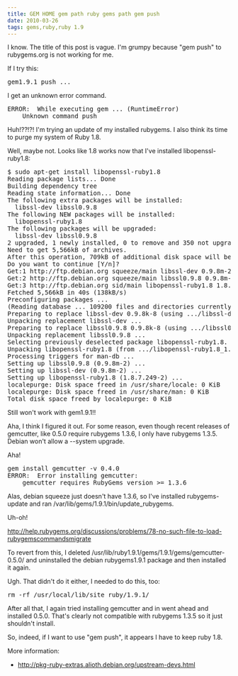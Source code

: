 ```yaml
---
title: GEM HOME gem path ruby gems path gem push
date: 2010-03-26
tags: gems,ruby,ruby 1.9
---
```

I know. The title of this post is vague. I'm grumpy because "gem push" to rubygems.org is not working for me.

If I try this:

<pre class="sh_sh">
gem1.9.1 push ...
</pre>

I get an unknown error command.

<pre class="sh_sh">
ERROR:  While executing gem ... (RuntimeError)
    Unknown command push
</pre>

Huh!??!?! I'm trying an update of my installed rubygems. I also think its time to purge my system of Ruby 1.8.

Well, maybe not. Looks like 1.8 works now that I've installed libopenssl-ruby1.8:

<pre class="sh_sh">
$ sudo apt-get install libopenssl-ruby1.8
Reading package lists... Done
Building dependency tree
Reading state information... Done
The following extra packages will be installed:
  libssl-dev libssl0.9.8
The following NEW packages will be installed:
  libopenssl-ruby1.8
The following packages will be upgraded:
  libssl-dev libssl0.9.8
2 upgraded, 1 newly installed, 0 to remove and 350 not upgraded.
Need to get 5,566kB of archives.
After this operation, 709kB of additional disk space will be used.
Do you want to continue [Y/n]?
Get:1 http://ftp.debian.org squeeze/main libssl-dev 0.9.8m-2 [2,155kB]
Get:2 http://ftp.debian.org squeeze/main libssl0.9.8 0.9.8m-2 [3,020kB]
Get:3 http://ftp.debian.org sid/main libopenssl-ruby1.8 1.8.7.249-2 [391kB]
Fetched 5,566kB in 40s (138kB/s)
Preconfiguring packages ...
(Reading database ... 109200 files and directories currently installed.)
Preparing to replace libssl-dev 0.9.8k-8 (using .../libssl-dev_0.9.8m-2_i386.deb) ...
Unpacking replacement libssl-dev ...
Preparing to replace libssl0.9.8 0.9.8k-8 (using .../libssl0.9.8_0.9.8m-2_i386.deb) ...
Unpacking replacement libssl0.9.8 ...
Selecting previously deselected package libopenssl-ruby1.8.
Unpacking libopenssl-ruby1.8 (from .../libopenssl-ruby1.8_1.8.7.249-2_i386.deb) ...
Processing triggers for man-db ...
Setting up libssl0.9.8 (0.9.8m-2) ...
Setting up libssl-dev (0.9.8m-2) ...
Setting up libopenssl-ruby1.8 (1.8.7.249-2) ...
localepurge: Disk space freed in /usr/share/locale: 0 KiB
localepurge: Disk space freed in /usr/share/man: 0 KiB
Total disk space freed by localepurge: 0 KiB
</pre>

Still won't work with gem1.9.1!!

Aha, I think I figured it out. For some reason, even though recent releases of gemcutter, like 0.5.0 require rubygems 1.3.6, I only have rubygems 1.3.5. Debian won't allow a --system upgrade.

Aha!

<pre class="sh_sh">
gem install gemcutter -v 0.4.0
ERROR:  Error installing gemcutter:
	gemcutter requires RubyGems version >= 1.3.6
</pre>

Alas, debian squeeze just doesn't have 1.3.6, so I've installed rubygems-update and ran /var/lib/gems/1.9.1/bin/update_rubygems.

Uh-oh!

<http://help.rubygems.org/discussions/problems/78-no-such-file-to-load-rubygemscommandsmigrate>

To revert from this, I deleted /usr/lib/ruby1.9.1/gems/1.9.1/gems/gemcutter-0.5.0/ and uninstalled the debian rubygems1.9.1 package and then installed it again.

Ugh. That didn't do it either, I needed to do this, too:

<pre class="sh_sh">
rm -rf /usr/local/lib/site_ruby/1.9.1/
</pre>

After all that, I again tried installing gemcutter and in went ahead and installed 0.5.0. That's clearly not compatible with rubygems 1.3.5 so it just shouldn't install.

So, indeed, if I want to use "gem push", it appears I have to keep ruby 1.8.

More information:
* <http://pkg-ruby-extras.alioth.debian.org/upstream-devs.html>

